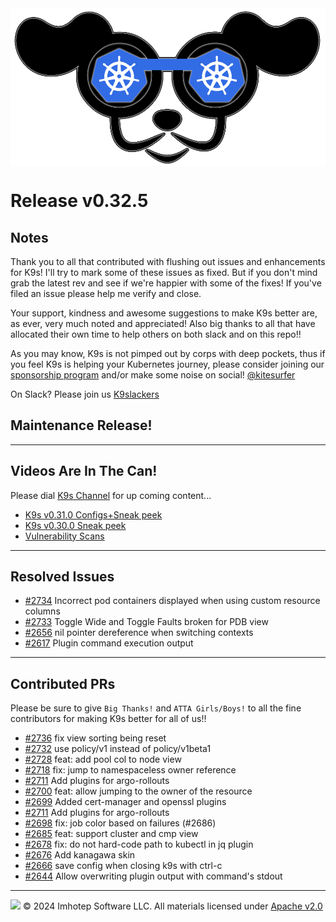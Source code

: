 <img src="https://raw.githubusercontent.com/derailed/k9s/master/assets/k9s.png" align="center" width="800" height="auto"/>

# Release v0.32.5

## Notes

Thank you to all that contributed with flushing out issues and enhancements for K9s!
I'll try to mark some of these issues as fixed. But if you don't mind grab the latest rev
and see if we're happier with some of the fixes!
If you've filed an issue please help me verify and close.

Your support, kindness and awesome suggestions to make K9s better are, as ever, very much noted and appreciated!
Also big thanks to all that have allocated their own time to help others on both slack and on this repo!!

As you may know, K9s is not pimped out by corps with deep pockets, thus if you feel K9s is helping your Kubernetes journey,
please consider joining our [sponsorship program](https://github.com/sponsors/derailed) and/or make some noise on social! [@kitesurfer](https://twitter.com/kitesurfer)

On Slack? Please join us [K9slackers](https://join.slack.com/t/k9sers/shared_invite/enQtOTA5MDEyNzI5MTU0LWQ1ZGI3MzliYzZhZWEyNzYxYzA3NjE0YTk1YmFmNzViZjIyNzhkZGI0MmJjYzhlNjdlMGJhYzE2ZGU1NjkyNTM)

## Maintenance Release!

---

## Videos Are In The Can!

Please dial [K9s Channel](https://www.youtube.com/channel/UC897uwPygni4QIjkPCpgjmw) for up coming content...

* [K9s v0.31.0 Configs+Sneak peek](https://youtu.be/X3444KfjguE)
* [K9s v0.30.0 Sneak peek](https://youtu.be/mVBc1XneRJ4)
* [Vulnerability Scans](https://youtu.be/ULkl0MsaidU)

---

## Resolved Issues

* [#2734](https://github.com/CirrusByte42/ca9s/issues/2734) Incorrect pod containers displayed when using custom resource columns
* [#2733](https://github.com/CirrusByte42/ca9s/issues/2733) Toggle Wide and Toggle Faults broken for PDB view
* [#2656](https://github.com/CirrusByte42/ca9s/issues/2656) nil pointer dereference when switching contexts
* [#2617](https://github.com/CirrusByte42/ca9s/issues/2617) Plugin command execution output

---

## Contributed PRs

Please be sure to give `Big Thanks!` and `ATTA Girls/Boys!` to all the fine contributors for making K9s better for all of us!!

* [#2736](https://github.com/CirrusByte42/ca9s/pull/2736) fix view sorting being reset
* [#2732](https://github.com/CirrusByte42/ca9s/pull/2732) use policy/v1 instead of policy/v1beta1
* [#2728](https://github.com/CirrusByte42/ca9s/pull/2728) feat: add pool col to node view
* [#2718](https://github.com/CirrusByte42/ca9s/pull/2718) fix: jump to namespaceless owner reference
* [#2711](https://github.com/CirrusByte42/ca9s/pull/2711) Add plugins for argo-rollouts
* [#2700](https://github.com/CirrusByte42/ca9s/pull/2700) feat: allow jumping to the owner of the resource
* [#2699](https://github.com/CirrusByte42/ca9s/pull/2699) Added cert-manager and openssl plugins
* [#2711](https://github.com/CirrusByte42/ca9s/pull/2711) Add plugins for argo-rollouts
* [#2698](https://github.com/CirrusByte42/ca9s/pull/2698) fix: job color based on failures (#2686)
* [#2685](https://github.com/CirrusByte42/ca9s/pull/2685) feat: support cluster and cmp view
* [#2678](https://github.com/CirrusByte42/ca9s/pull/2678) fix: do not hard-code path to kubectl in jq plugin
* [#2676](https://github.com/CirrusByte42/ca9s/pull/2676) Add kanagawa skin
* [#2666](https://github.com/CirrusByte42/ca9s/pull/2666) save config when closing k9s with ctrl-c
* [#2644](https://github.com/CirrusByte42/ca9s/pull/2644) Allow overwriting plugin output with command's stdout

---

<img src="https://raw.githubusercontent.com/derailed/k9s/master/assets/imhotep_logo.png" width="32" height="auto"/> © 2024 Imhotep Software LLC. All materials licensed under [Apache v2.0](http://www.apache.org/licenses/LICENSE-2.0)
